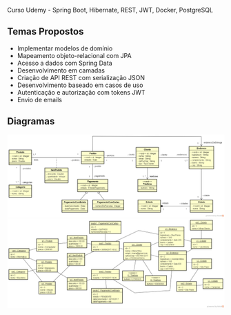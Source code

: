 Curso Udemy - Spring Boot, Hibernate, REST, JWT, Docker, PostgreSQL

## Temas Propostos

- Implementar modelos de domínio
- Mapeamento objeto-relacional com JPA
- Acesso a dados com Spring Data
- Desenvolvimento em camadas
- Criação de API REST com serialização JSON
- Desenvolvimento baseado em casos de uso
- Autenticação e autorização com tokens JWT
- Envio de emails

## Diagramas

![Diagrama de Classes Implementado no Projeto](https://github.com/gustavodinniz/project-mc/blob/master/diagrama/diagrama-de-classes.png)
![Diagrama de Objetos Implementado no Projeto](https://github.com/gustavodinniz/project-mc/blob/master/diagrama/diagrama-de-objetos.png)



